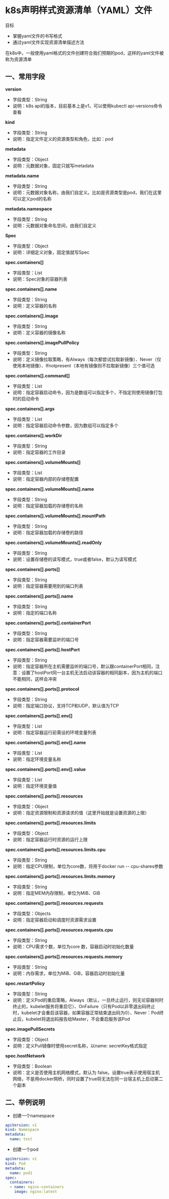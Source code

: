 # k8s声明样式资源清单（YAML）文件

目标
* 掌握yaml文件的书写格式
* 通过yaml文件实现资源清单描述方法

在k8s中，一般使用yaml格式的文件创建符合我们预期的pod，这样的yaml文件被称为资源清单

## 一、常用字段

**version**
* 字段类型：String
* 说明：k8s api的版本，目前基本上是v1，可以使用kubectl api-versions命令查看

**kind**
* 字段类型：String
* 说明：指定文件定义的资源类型和角色，比如：pod

**metadata**
* 字段类型：Object
* 说明：元数据对象，固定只就写metadata

**metadata.name**
* 字段类型：String
* 说明：元数据对象名称，由我们自定义。比如是资源类型是pod，我们在这里可以定义pod的名称

**metadata.namespace**
* 字段类型：String
* 说明：元数据对象命名空间，由我们自定义

**Spec**
* 字段类型：Object
* 说明：详细定义对象，固定值就写Spec

**spec.containers[]**
* 字段类型：List
* 说明：Spec对象的容器列表

**spec.containers[].name**
* 字段类型：String
* 说明：定义容器的名称

**spec.containers[].image**
* 字段类型：String
* 说明：定义容器的镜像名称

**spec.containers[].imagePullPolicy**
* 字段类型：String
* 说明：定义镜像拉取策略，有Always（每次都尝试拉取新镜像）、Never（仅使用本地镜像）、Ifnotpresent（本地有镜像则不拉取新镜像）三个值可选

**spec.containers[].command[]**
* 字段类型：List
* 说明：指定容器启动命令，因为是数组可以指定多个，不指定则使用镜像打包时的启动命令

**spec.containers[].args**
* 字段类型：List
* 说明：指定容器启动命令参数，因为数组可以指定多个

**spec.containers[].workDir**
* 字段类型：String
* 说明：指定容器的工作目录

**spec.containers[].volumeMounts[]**
* 字段类型：List
* 说明：指定容器内部的存储卷配置

**spec.containers[].volumeMounts[].name**
* 字段类型：String
* 说明：指定容器加载的存储卷的名称

**spec.containers[].volumeMounts[].mountPath**
* 字段类型：String
* 说明：指定容器加载的存储卷的路径

**spec.containers[].volumeMounts[].readOnly**
* 字段类型：String
* 说明：设置存储卷的读写模式，true或者false，默认为读写模式

**spec.containers[].ports[]**
* 字段类型：String
* 说明：指定容器需要用到的端口列表

**spec.containers[].ports[].name**
* 字段类型：String
* 说明：指定的端口名称

**spec.containers[].ports[].containerPort**
* 字段类型：String
* 说明：指定容器需要监听的端口号

**spec.containers[].ports[].hostPort**
* 字段类型：String
* 说明：指定容器所在主机需要监听的端口号，默认跟containerPort相同，注意：设置了hostPort同一台主机无法启动该容器的相同副本，因为主机的端口不能相同，这样会冲突

**spec.containers[].ports[].protocol**
* 字段类型：String
* 说明：指定端口协议，支持TCP和UDP，默认值为TCP

**spec.containers[].ports[].env[]**
* 字段类型：List
* 说明：指定容器运行前需设的环境变量列表

**spec.containers[].ports[].env[].name**
* 字段类型：List
* 说明：指定环境变量名称

**spec.containers[].ports[].env[].value**
* 字段类型：List
* 说明：指定环境变量值

**spec.containers[].ports[].resources**
* 字段类型：Object
* 说明：指定资源限制和资源请求的值（这里开始就是设置资源的上限）

**spec.containers[].ports[].resources.limits**
* 字段类型：Object
* 说明：指定容器运行时资源的运行上限

**spec.containers[].ports[].resources.limits.cpu**
* 字段类型：String
* 说明：指定CPU限制，单位为core数，将用于docker run -- cpu-shares参数

**spec.containers[].ports[].resources.limits.memory**
* 字段类型：String
* 说明：指定MEM内存限制，单位为MiB、GiB

**spec.containers[].ports[].resources.requests**
* 字段类型：Objects
* 说明：指定容器启动和调度时资源需求设置

**spec.containers[].ports[].resources.requests.cpu**
* 字段类型：String
* 说明：CPU需求个数，单位为core 数，容器启动时初始化数量

**spec.containers[].ports[].resources.requests.memory**
* 字段类型：String
* 说明：内存需求，单位为MiB、GiB，容器启动时初始化量

**spec.restartPolicy**
* 字段类型：String
* 说明：定义Pod的重启策略，Always（默认，一旦终止运行，则无论容器何时终止的，kubelet服务将重启它）、OnFailure（只有Pod以非零退出码终止时，kubelet才会重启该容器，如果容器正常结束退出码为0）、Never：Pod终止后，kubelet将退出码报告给Master，不会重启服务该Pod

**spec.imagePullSecrets**
* 字段类型：Object
* 说明：定义Pull镜像时使用secret名称，以name: secretKey格式指定

**spec.hostNetwork**
* 字段类型：Boolean
* 说明：定义是否使用主机网络模式，默认为 false。设置true表示使用宿主机网络，不是用docker网桥，同时设置了true将无法在同一台宿主机上启动第二个副本


## 二、举例说明
* 创建一个namespace
```yaml
apiVersion: v1
kind: Namespace
metadata:
  name: test
```

* 创建一个pod
```yaml
apiVersion: v1
kind: Pod
metadata:
  name: pod1
spec:
  containers:
  - name: nginx-containers
    image: nginx:latest
```

